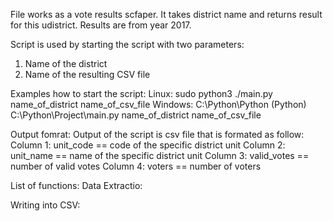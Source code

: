 File works as a vote results scfaper. It takes district name and returns result for this udistrict. Results are from year 2017.

Script is used by starting the script with two parameters:
  1. Name of the district
  2. Name of the resulting CSV file
  
Examples how to start the script:
  Linux:
    sudo python3 ./main.py name_of_district name_of_csv_file
  Windows:
    C:\Python\Python (Python) C:\Python\Project\main.py name_of_district name_of_csv_file
    
Output fomrat:
  Output of the script is csv file that is formated as follow:
    Column 1: unit_code  == code of the specific district unit
    Column 2: unit_name  == name of the specific district unit
    Column 3: valid_votes  == number of valid votes
    Column 4: voters  == number of voters
    
List of functions:
  Data Extractio:
  
  Writing into CSV:
  
  
